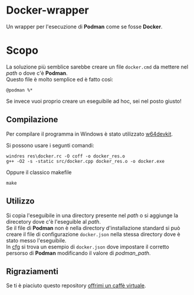 # Docker-wrapper
Un wrapper per l'esecuzione di **Podman** come se fosse **Docker**.  

# Scopo
La soluzione più semblice sarebbe creare un file `docker.cmd` da mettere nel *path* o dove c'è **Podman**.  
Questo file è molto semplice ed è fatto così:  

    @podman %*

Se invece vuoi proprio creare un eseguibile ad hoc, sei nel posto giusto!  

## Compilazione
Per compilare il programma in Windows è stato utilizzato [w64devkit](https://github.com/skeeto/w64devkit).  

Si possono usare i segunti comandi:  

    windres res\docker.rc -O coff -o docker_res.o
    g++ -O2 -s -static src/docker.cpp docker_res.o -o docker.exe

Oppure il classico makefile

    make

## Utilizzo
Si copia l'eseguibile in una directory presente nel *path* o si aggiunge la direcetory dove c'è l'eseguible al *path*.  
Se il file di **Podman** non è nella directory d'installazione standard si può creare il file di configurazione `docker.json` nella stessa directory dove è stato messo l'eseguibile.  
In [cfg](cfg) si trova un esempio di `docker.json` dove impostare il corretto persorso di **Podman** modificando il valore di *podman_path*.  

## Rigraziamenti
Se ti è piaciuto questo repository [offrimi un caffè virtuale](https://ko-fi.com/erebox_github).